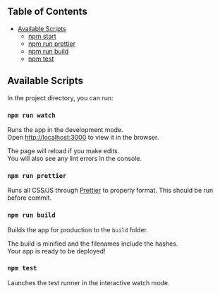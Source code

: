 ## Table of Contents

- [Available Scripts](#available-scripts)
  - [npm start](#npm-run-watch)
  - [npm run prettier](#npm-run-prettier)
  - [npm run build](#npm-run-build)
  - [npm test](#npm-test)

## Available Scripts

In the project directory, you can run:

### `npm run watch`

Runs the app in the development mode.<br>
Open [http://localhost:3000](http://localhost:3000) to view it in the browser.

The page will reload if you make edits.<br>
You will also see any lint errors in the console.

### `npm run prettier`

Runs all CSS/JS through [Prettier](https://github.com/prettier/prettier) to properly format. This should be run before commit.

### `npm run build`

Builds the app for production to the `build` folder.<br>

The build is minified and the filenames include the hashes.<br>
Your app is ready to be deployed!

### `npm test`

Launches the test runner in the interactive watch mode.
